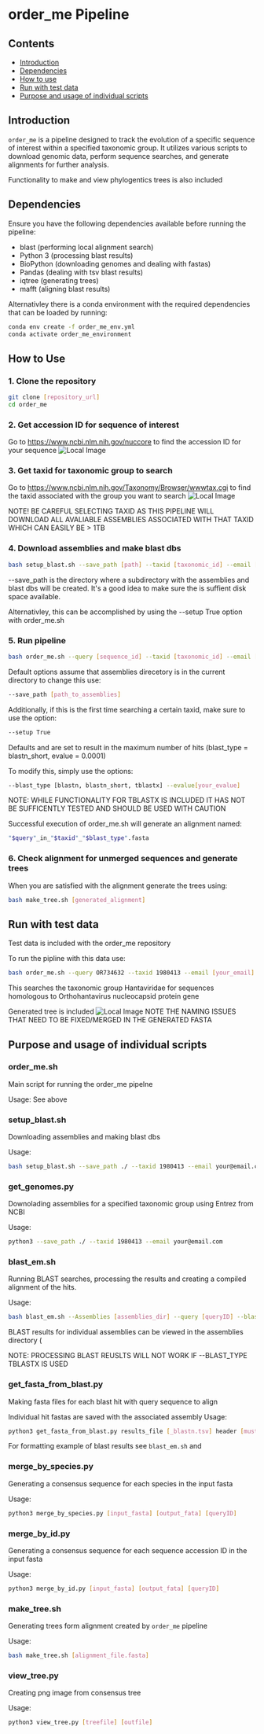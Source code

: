 # order_me Pipeline
## Contents

- [Introduction](#introduction)
- [Dependencies](#dependencies)
- [How to use](#how_to_use)
- [Run with test data](#Run_with_test_data)
- [Purpose and usage of individual scripts](#indv_scripts)
## Introduction

`order_me` is a pipeline designed to track the evolution of a specific sequence of interest within a specified taxonomic group. It utilizes various scripts to download genomic data, perform sequence searches, and generate alignments for further analysis. 

Functionality to make and view phylogentics trees is also included

## Dependencies

Ensure you have the following dependencies available before running the pipeline:
- blast (performing local alignment search)
- Python 3 (processing blast results)
- BioPython (downloading genomes and dealing with fastas)
- Pandas (dealing with tsv blast results)
- iqtree (generating trees)
- mafft (aligning blast results)

Alternativley there is a conda environment with the required dependencies that can be loaded by running:

```bash
conda env create -f order_me_env.yml
conda activate order_me_environment
```

## How to Use

### 1. Clone the repository

```bash
git clone [repository_url]
cd order_me
```
### 2. Get accession ID for sequence of interest
Go to https://www.ncbi.nlm.nih.gov/nuccore to find the accession ID for your sequence
![Local Image](find_queryID.png)
### 3. Get taxid for taxonomic group to search
Go to https://www.ncbi.nlm.nih.gov/Taxonomy/Browser/wwwtax.cgi to find the taxid associated with the group you want to search
![Local Image](find_taxid.png)


NOTE! BE CAREFUL SELECTING TAXID AS THIS PIPELINE WILL DOWNLOAD ALL AVALIABLE ASSEMBLIES ASSOCIATED WITH THAT TAXID WHICH CAN EASILY BE > 1TB

### 4. Download assemblies and make blast dbs
```bash
bash setup_blast.sh --save_path [path] --taxid [taxonomic_id] --email [your_email]
```
--save_path is the directory where a subdirectory with the assemblies and blast dbs will be created. It's a good idea to make sure the is suffient disk space available.

Alternativley, this can be accomplished by using the --setup True option with order_me.sh
### 5. Run pipeline
```bash
bash order_me.sh --query [sequence_id] --taxid [taxonomic_id] --email [your_email] [other_options...]
```
Default options assume that assemblies direcetory is in the current directory to change this use:
```bash
--save_path [path_to_assemblies]
```
Additionally, if this is the first time searching a certain taxid, make sure to use the option:
```bash
--setup True
```
Defaults and are set to result in the maximum number of hits (blast_type = blastn_short, evalue = 0.0001) 

To modify this, simply use the options: 
```bash
--blast_type [blastn, blastn_short, tblastx] --evalue[your_evalue]
```
NOTE: WHILE FUNCTIONALITY FOR TBLASTX IS INCLUDED IT HAS NOT BE SUFFICENTLY TESTED AND SHOULD BE USED WITH CAUTION

Successful execution of order_me.sh will generate an alignment named:
```bash
"$query"_in_"$taxid"_"$blast_type".fasta
```

### 6. Check alignment for unmerged sequences and generate trees
When you are satisfied with the alignment generate the trees using:
```bash
bash make_tree.sh [generated_alignment]
```
## Run with test data
Test data is included with the order_me repository 

To run the pipline with this data use:
```bash
bash order_me.sh --query OR734632 --taxid 1980413 --email [your_email]
``` 
This searches the taxonomic group Hantaviridae for sequences homologous to Orthohantavirus nucleocapsid protein gene

Generated tree is included
![Local Image](OR734632_in_1980413_blastn_short_tree.png)
NOTE THE NAMING ISSUES THAT NEED TO BE FIXED/MERGED IN THE GENERATED FASTA

## Purpose and usage of individual scripts

### order_me.sh
Main script for running the order_me pipelne

Usage: See above
### setup_blast.sh
Downloading assemblies and making blast dbs

Usage: 
```bash
bash setup_blast.sh --save_path ./ --taxid 1980413 --email your@email.com
```
### get_genomes.py
Downolading assemblies for a specified taxonomic group using Entrez from NCBI

Usage:
```bash
python3 --save_path ./ --taxid 1980413 --email your@email.com
```
### blast_em.sh
Running BLAST searches, processing the results and creating a compiled alignment of the hits.

Usage:
```bash
bash blast_em.sh --Assemblies [assemblies_dir] --query [queryID] --blast_type [blastn, blastn_short, tblastx] --evalue [evalue] --merge_by [species, id] --output_alignment[name_to_save_alignment]
```
BLAST results for individual assemblies can be viewed in the assemblies directory (

NOTE: PROCESSING BLAST REUSLTS WILL NOT WORK IF --BLAST_TYPE TBLASTX IS USED 
### get_fasta_from_blast.py 
Making fasta files for each blast hit with query sequence to align

Individual hit fastas are saved with the associated assembly
Usage: 
```bash
python3 get_fasta_from_blast.py results_file [_blastn.tsv] header [must_match_outfmt_of_blast] query_file [query.fasta]
```
For formatting example of blast results see `blast_em.sh` and 

### merge_by_species.py
Generating a consensus sequence for each species in the input fasta

Usage:
```bash
python3 merge_by_species.py [input_fasta] [output_fata] [queryID]
```

### merge_by_id.py 
Generating a consensus sequence for each sequence accession ID in the input fasta

Usage:
```bash
python3 merge_by_id.py [input_fasta] [output_fata] [queryID]
```

### make_tree.sh
Generating trees form alignment created by `order_me` pipeline

Usage:
```bash
bash make_tree.sh [alignment_file.fasta]
```

### view_tree.py
Creating png image from consensus tree

Usage:
```bash
python3 view_tree.py [treefile] [outfile]
```
